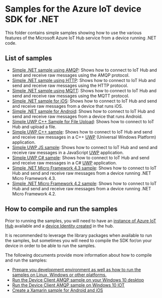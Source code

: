 # Samples for the Azure IoT device SDK for .NET

This folder contains simple samples showing how to use the various features of the Microsoft Azure IoT Hub service from a device running .NET code.

## List of samples

   - [Simple .NET sample using AMQP](DeviceClientAmqpSample): Shows how to connect to IoT Hub and send and receive raw messages using the AMQP protocol.
   - [Simple .NET sample using HTTP](DeviceClientHttpSample): Shows how to connect to IoT Hub and send and receive raw messages using the HTTP protocol.
   - [Simple .NET sample using MQTT](DeviceClientMqttSample): Shows how to connect to IoT Hub and send and receive raw messages using the MQTT protocol.
   - [Simple .NET sample for iOS](DeviceClientSampleiOS): Shows how to connect to IoT Hub and send and receive raw messages from a device that runs iOS.
   - [Simple .NET sample for Android](DeviceClientSampleAndroid): Shows how to connect to IoT Hub and send and receive raw messages from a device that runs Android.
   - [Simple UWP C++ Sample for File Upload](CppUWPSample): Shows how to connect to IoT Hub and upload a file.
   - [Simple UWP C++ sample](CppUWPSample): Shows how to connect to IoT Hub and send and receive raw messages in a C++ [UWP](https://msdn.microsoft.com/windows/uwp/get-started/whats-a-uwp) (Universal Windows Platform) application.
   - [Simple UWP JS sample](JSSample): Shows how to connect to IoT Hub and send and receive raw messages in a JavaScript [UWP](https://msdn.microsoft.com/windows/uwp/get-started/whats-a-uwp) application.
   - [Simple UWP C# sample](UWPSample): Shows how to connect to IoT Hub and send and receive raw messages in a C# [UWP](https://msdn.microsoft.com/windows/uwp/get-started/whats-a-uwp) application.
   - [Simple .NET Micro Framework 4.3 sample](NetMFDeviceClientHttpSample_43): Shows how to connect to IoT Hub and send and receive raw messages from a device running .NET Micro Framework 4.3.
   - [Simple .NET Micro Framework 4.2 sample](NetMFDeviceClientHttpSample_42): Shows how to connect to IoT Hub and send and receive raw messages from a device running .NET Micro Framework 4.2.

## How to compile and run the samples

Prior to running the samples, you will need to have an [instance of Azure IoT Hub][lnk-setup-iot-hub]  available and a [device Identity created][lnk-manage-iot-hub] in the hub.

It is recommended to leverage the library packages when available to run the samples, but sometimes you will need to compile the SDK for/on your device in order to be able to run the samples.

The following documents provide more information about how to compile and run the samples:
 - [Prepare you development environment as well as how to run the samples on Linux, Windows or other platforms.][devbox-setup]
 - [Run the Device Client AMQP sample on your Windows 10 desktop][run-sample-on-desktop-windows]
 - [Run the Device Client AMQP sample on  Windows 10 IOT][run-sample-on-windows-iot-core]
 - [Create a Xamarin sample for Android and iOS][create-csharp-pcl]

[devbox-setup]: ../doc/devbox_setup.md
[run-sample-on-desktop-windows]: ../doc/windows-desktop-csharp.md
[run-sample-on-windows-iot-core]: ../doc/windows10-iotcore-csharp.md
[create-csharp-pcl]: ../doc/csharp-pcl.md
[lnk-setup-iot-hub]: https://aka.ms/howtocreateazureiothub
[lnk-manage-iot-hub]: https://aka.ms/manageiothub